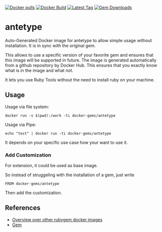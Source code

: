 [![Docker pulls](https://img.shields.io/docker/pulls/rubygem/antetype.svg)](https://hub.docker.com/r/rubygem/antetype/)
[![Docker Build](https://img.shields.io/docker/automated/rubygem/antetype.svg)](https://hub.docker.com/r/rubygem/antetype/)
[![Latest Tag](https://img.shields.io/github/tag/docker-rubygem/antetype.svg)](https://hub.docker.com/r/rubygem/antetype/)
[![Gem Downloads](https://img.shields.io/gem/dt/antetype.svg)](https://rubygems.org/gems/antetype/)
# antetype

Auto-Generated Docker image for antetype to allow simple usage without installation.
It is in sync with the original gem.

This allows to use a specific version of your favorite gem and ensures that this image will be supported in future.
The image is generated automatically from a github repository by Docker Hub.
This ensures that you exactly know what is in the image and what not.

It lets you use Ruby Tools without the need to install ruby on your machine.

## Usage

Usage via file system:

`docker run -v $(pwd):/work -ti docker-gems/antetype`

Usage via Pipe:

`echo "test" | docker run -ti docker-gems/antetype`

It depends on your specific use case how your want to use it.

### Add Customization

For extension, it could be used as base image.

So instead of struggeling with the installation of a gem, just write

`FROM docker-gems/antetype`

Then add the customization.

## References

 - [Overview over other rubygem docker images](https://github.com/thinkbot/docker-rubygem)
 - [Gem](https://rubygems.org/gems/antetype/)
